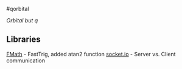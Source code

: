 #qorbital

*Orbital but q*

## Libraries
[FMath](https://github.com/nlra/fmath.js) - FastTrig, added atan2 function
[socket.io](https://github.com/socketio/socket.io) - Server vs. Client communication